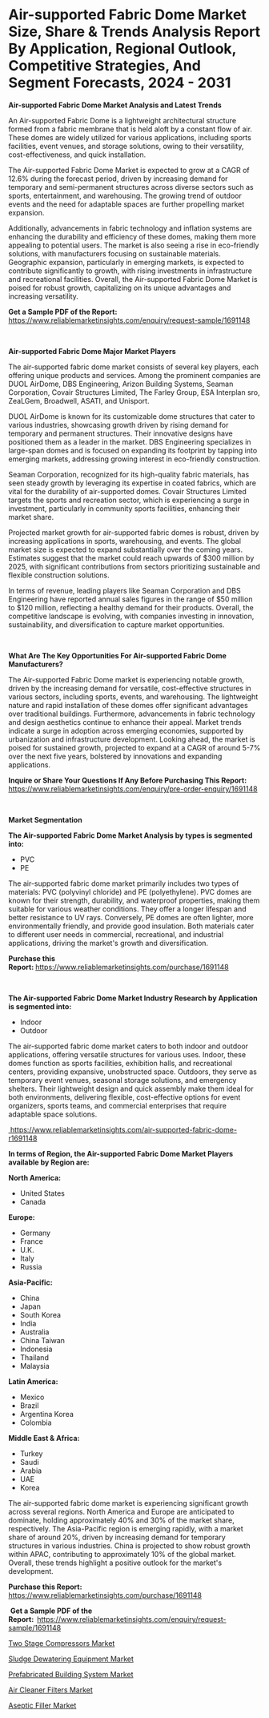 <p><h1>Air-supported Fabric Dome Market Size, Share & Trends Analysis Report By Application, Regional Outlook, Competitive Strategies, And Segment Forecasts, 2024 - 2031</h1></p><p><strong>Air-supported Fabric Dome Market Analysis and Latest Trends</strong></p>
<p><p>An Air-supported Fabric Dome is a lightweight architectural structure formed from a fabric membrane that is held aloft by a constant flow of air. These domes are widely utilized for various applications, including sports facilities, event venues, and storage solutions, owing to their versatility, cost-effectiveness, and quick installation. </p><p>The Air-supported Fabric Dome Market is expected to grow at a CAGR of 12.6% during the forecast period, driven by increasing demand for temporary and semi-permanent structures across diverse sectors such as sports, entertainment, and warehousing. The growing trend of outdoor events and the need for adaptable spaces are further propelling market expansion. </p><p>Additionally, advancements in fabric technology and inflation systems are enhancing the durability and efficiency of these domes, making them more appealing to potential users. The market is also seeing a rise in eco-friendly solutions, with manufacturers focusing on sustainable materials. Geographic expansion, particularly in emerging markets, is expected to contribute significantly to growth, with rising investments in infrastructure and recreational facilities. Overall, the Air-supported Fabric Dome Market is poised for robust growth, capitalizing on its unique advantages and increasing versatility.</p></p>
<p><strong>Get a Sample PDF of the Report:&nbsp;</strong> <a href="https://www.reliablemarketinsights.com/enquiry/request-sample/1691148?utm_campaign=1622&utm_medium=2&utm_source=Github&utm_content=ia&utm_term=19102024&utm_id=air-supported-fabric-dome">https://www.reliablemarketinsights.com/enquiry/request-sample/1691148</a></p>
<p>&nbsp;</p>
<p><strong>Air-supported Fabric Dome Major Market Players</strong></p>
<p><p>The air-supported fabric dome market consists of several key players, each offering unique products and services. Among the prominent companies are DUOL AirDome, DBS Engineering, Arizon Building Systems, Seaman Corporation, Covair Structures Limited, The Farley Group, ESA Interplan sro, ZeaLGem, Broadwell, ASATI, and Unisport. </p><p>DUOL AirDome is known for its customizable dome structures that cater to various industries, showcasing growth driven by rising demand for temporary and permanent structures. Their innovative designs have positioned them as a leader in the market. DBS Engineering specializes in large-span domes and is focused on expanding its footprint by tapping into emerging markets, addressing growing interest in eco-friendly construction.</p><p>Seaman Corporation, recognized for its high-quality fabric materials, has seen steady growth by leveraging its expertise in coated fabrics, which are vital for the durability of air-supported domes. Covair Structures Limited targets the sports and recreation sector, which is experiencing a surge in investment, particularly in community sports facilities, enhancing their market share.</p><p>Projected market growth for air-supported fabric domes is robust, driven by increasing applications in sports, warehousing, and events. The global market size is expected to expand substantially over the coming years. Estimates suggest that the market could reach upwards of $300 million by 2025, with significant contributions from sectors prioritizing sustainable and flexible construction solutions.</p><p>In terms of revenue, leading players like Seaman Corporation and DBS Engineering have reported annual sales figures in the range of $50 million to $120 million, reflecting a healthy demand for their products. Overall, the competitive landscape is evolving, with companies investing in innovation, sustainability, and diversification to capture market opportunities.</p></p>
<p>&nbsp;</p>
<p><strong>What Are The Key Opportunities For Air-supported Fabric Dome Manufacturers?</strong></p>
<p><p>The Air-supported Fabric Dome market is experiencing notable growth, driven by the increasing demand for versatile, cost-effective structures in various sectors, including sports, events, and warehousing. The lightweight nature and rapid installation of these domes offer significant advantages over traditional buildings. Furthermore, advancements in fabric technology and design aesthetics continue to enhance their appeal. Market trends indicate a surge in adoption across emerging economies, supported by urbanization and infrastructure development. Looking ahead, the market is poised for sustained growth, projected to expand at a CAGR of around 5-7% over the next five years, bolstered by innovations and expanding applications.</p></p>
<p><strong>Inquire or Share Your Questions If Any Before Purchasing This Report:</strong> <a href="https://www.reliablemarketinsights.com/enquiry/pre-order-enquiry/1691148?utm_campaign=1622&utm_medium=2&utm_source=Github&utm_content=ia&utm_term=19102024&utm_id=air-supported-fabric-dome">https://www.reliablemarketinsights.com/enquiry/pre-order-enquiry/1691148</a></p>
<p>&nbsp;</p>
<p><strong>Market Segmentation</strong></p>
<p><strong>The Air-supported Fabric Dome Market Analysis by types is segmented into:</strong></p>
<p><ul><li>PVC</li><li>PE</li></ul></p>
<p><p>The air-supported fabric dome market primarily includes two types of materials: PVC (polyvinyl chloride) and PE (polyethylene). PVC domes are known for their strength, durability, and waterproof properties, making them suitable for various weather conditions. They offer a longer lifespan and better resistance to UV rays. Conversely, PE domes are often lighter, more environmentally friendly, and provide good insulation. Both materials cater to different user needs in commercial, recreational, and industrial applications, driving the market's growth and diversification.</p></p>
<p><strong>Purchase this Report:&nbsp;</strong><a href="https://www.reliablemarketinsights.com/purchase/1691148?utm_campaign=1622&utm_medium=2&utm_source=Github&utm_content=ia&utm_term=19102024&utm_id=air-supported-fabric-dome">https://www.reliablemarketinsights.com/purchase/1691148</a></p>
<p>&nbsp;</p>
<p><strong>The Air-supported Fabric Dome Market Industry Research by Application is segmented into:</strong></p>
<p><ul><li>Indoor</li><li>Outdoor</li></ul></p>
<p><p>The air-supported fabric dome market caters to both indoor and outdoor applications, offering versatile structures for various uses. Indoor, these domes function as sports facilities, exhibition halls, and recreational centers, providing expansive, unobstructed space. Outdoors, they serve as temporary event venues, seasonal storage solutions, and emergency shelters. Their lightweight design and quick assembly make them ideal for both environments, delivering flexible, cost-effective options for event organizers, sports teams, and commercial enterprises that require adaptable space solutions.</p></p>
<p><a href="https://www.reliablemarketinsights.com/air-supported-fabric-dome-r1691148?utm_campaign=1622&utm_medium=2&utm_source=Github&utm_content=ia&utm_term=19102024&utm_id=air-supported-fabric-dome">&nbsp;https://www.reliablemarketinsights.com/air-supported-fabric-dome-r1691148</a></p>
<p><strong>In terms of Region, the Air-supported Fabric Dome Market Players available by Region are:</strong></p>
<p>
    <p> <strong> North America: </strong>
        <ul>
            <li>United States</li>
            <li>Canada</li>
        </ul>
        </p> 
    <p> <strong> Europe: </strong>
        <ul>
            <li>Germany</li>
            <li>France</li>
            <li>U.K.</li>
            <li>Italy</li>
            <li>Russia</li>
        </ul>
        </p> 
    <p> <strong> Asia-Pacific: </strong>
        <ul>
            <li>China</li>
            <li>Japan</li>
            <li>South Korea</li>
            <li>India</li>
            <li>Australia</li>
            <li>China Taiwan</li>
            <li>Indonesia</li>
            <li>Thailand</li>
            <li>Malaysia</li>
        </ul>
        </p> 
    <p> <strong> Latin America: </strong>
        <ul>
            <li>Mexico</li>
            <li>Brazil</li>
            <li>Argentina Korea</li>
            <li>Colombia</li>
        </ul>
        </p> 
    <p> <strong> Middle East & Africa: </strong>
        <ul>
            <li>Turkey</li>
            <li>Saudi</li>
            <li>Arabia</li>
            <li>UAE</li>
            <li>Korea</li>
        </ul>
    </p>
    </p>
<p><p>The air-supported fabric dome market is experiencing significant growth across several regions. North America and Europe are anticipated to dominate, holding approximately 40% and 30% of the market share, respectively. The Asia-Pacific region is emerging rapidly, with a market share of around 20%, driven by increasing demand for temporary structures in various industries. China is projected to show robust growth within APAC, contributing to approximately 10% of the global market. Overall, these trends highlight a positive outlook for the market's development.</p></p>
<p><strong>Purchase this Report: </strong><a href="https://www.reliablemarketinsights.com/purchase/1691148?utm_campaign=1622&utm_medium=2&utm_source=Github&utm_content=ia&utm_term=19102024&utm_id=air-supported-fabric-dome">https://www.reliablemarketinsights.com/purchase/1691148</a></p>
<p>&nbsp;<strong>Get a Sample PDF of the Report:&nbsp;&nbsp;</strong><a href="https://www.reliablemarketinsights.com/enquiry/request-sample/1691148?utm_campaign=1622&utm_medium=2&utm_source=Github&utm_content=ia&utm_term=19102024&utm_id=air-supported-fabric-dome">https://www.reliablemarketinsights.com/enquiry/request-sample/1691148</a></p>
<p><strong></strong></p>
<p><p><a href="https://www.linkedin.com/pulse/two-stage-compressors-market-ecosystem-competitive-landscape-wmijf?utm_campaign=1622&utm_medium=2&utm_source=Github&utm_content=ia&utm_term=19102024&utm_id=air-supported-fabric-dome">Two Stage Compressors Market</a></p><p><a href="https://www.linkedin.com/pulse/navigating-sludge-dewatering-equipment-market-expert-analysis-tnnjf?utm_campaign=1622&utm_medium=2&utm_source=Github&utm_content=ia&utm_term=19102024&utm_id=air-supported-fabric-dome">Sludge Dewatering Equipment Market</a></p><p><a href="https://www.linkedin.com/pulse/prefabricated-building-system-market-ecosystem-competitive-zuxif?utm_campaign=1622&utm_medium=2&utm_source=Github&utm_content=ia&utm_term=19102024&utm_id=air-supported-fabric-dome">Prefabricated Building System Market</a></p><p><a href="https://www.linkedin.com/pulse/navigating-global-air-cleaner-filters-market-landscape-trends-63xzf?utm_campaign=1622&utm_medium=2&utm_source=Github&utm_content=ia&utm_term=19102024&utm_id=air-supported-fabric-dome">Air Cleaner Filters Market</a></p><p><a href="https://www.linkedin.com/pulse/aseptic-filler-market-shifts-strategic-analysis-2024-2031-brainorm-ysupf?utm_campaign=1622&utm_medium=2&utm_source=Github&utm_content=ia&utm_term=19102024&utm_id=air-supported-fabric-dome">Aseptic Filler Market</a></p></p>